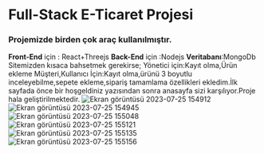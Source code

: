 # Full-Stack E-Ticaret Projesi

### Projemizde birden çok araç kullanılmıştır.

**Front-End** için : React+Threejs
**Back-End** için :Nodejs
**Veritabanı**:MongoDb
Sitemizden kısaca bahsetmek gerekirse;
Yönetici için:Kayıt olma,Ürün ekleme
Müşteri,Kullanıcı İçin:Kayıt olma,ürünü 3 boyutlu inceleyebilme,sepete ekleme,sipariş tamamlama
özellikleri ekledim.İlk sayfada önce bir hoşgeldiniz yazısından sonra anasayfa sizi karşılıyor.Proje hala geliştirilmektedir.
![Ekran görüntüsü 2023-07-25 154912](https://github.com/Canzz0/React-Threejs-ile-E-Ticaret-projesi/assets/78309558/2f98aedd-3bc2-40c6-91de-e4c3db83d847)
![Ekran görüntüsü 2023-07-25 154945](https://github.com/Canzz0/React-Threejs-ile-E-Ticaret-projesi/assets/78309558/dd0fca57-44d9-4a78-9e09-b7b26edaa058)
![Ekran görüntüsü 2023-07-25 155048](https://github.com/Canzz0/React-Threejs-ile-E-Ticaret-projesi/assets/78309558/d946315f-e25c-4e40-9e70-f8502e1da93d)
![Ekran görüntüsü 2023-07-25 155121](https://github.com/Canzz0/React-Threejs-ile-E-Ticaret-projesi/assets/78309558/3cca498c-24ca-4763-a4e2-4a5d81d47cca)
![Ekran görüntüsü 2023-07-25 155135](https://github.com/Canzz0/React-Threejs-ile-E-Ticaret-projesi/assets/78309558/87dc8852-a0a6-4bef-bc04-61fe7eec48d2)
![Ekran görüntüsü 2023-07-25 155156](https://github.com/Canzz0/React-Threejs-ile-E-Ticaret-projesi/assets/78309558/4b6cfbee-40dc-419b-92a7-ac4aabfaba9a)
